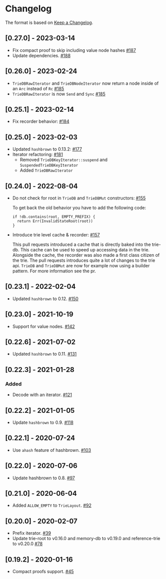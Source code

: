 # Changelog

The format is based on [Keep a Changelog].

[Keep a Changelog]: http://keepachangelog.com/en/1.0.0/

## [0.27.0] - 2023-03-14
- Fix compact proof to skip including value node hashes [#187](https://github.com/paritytech/trie/pull/187)
- Update dependencies. [#188](https://github.com/paritytech/trie/pull/188)

## [0.26.0] - 2023-02-24
- `TrieDBRawIterator` and `TrieDBNodeIterator` now return a node inside of an `Arc` instead of `Rc` [#185](https://github.com/paritytech/trie/pull/185)
- `TrieDBRawIterator` is now `Send` and `Sync` [#185](https://github.com/paritytech/trie/pull/185)

## [0.25.1] - 2023-02-14
- Fix recorder behavior: [#184](https://github.com/paritytech/trie/pull/184)

## [0.25.0] - 2023-02-03
- Updated `hashbrown` to 0.13.2: [#177](https://github.com/paritytech/trie/pull/177)
- Iterator refactoring: [#181](https://github.com/paritytech/trie/pull/181)
  - Removed `TrieDBKeyIterator::suspend` and `SuspendedTrieDBKeyIterator`
  - Added `TrieDBRawIterator`

## [0.24.0] - 2022-08-04
- Do not check for root in `TrieDB` and `TrieDBMut` constructors: [#155](https://github.com/paritytech/trie/pull/155)

  To get back the old behavior you have to add the following code:
  ```
  if !db.contains(root, EMPTY_PREFIX) {
    return Err(InvalidStateRoot(root))
  }
  ```
- Introduce trie level cache & recorder: [#157](https://github.com/paritytech/trie/pull/157)

  This pull requests introduced a cache that is directly baked into the trie-db. This
  cache can be used to speed up accessing data in the trie. Alongside the cache, the recorder
  was also made a first class citizen of the trie. The pull requests introduces quite a lot of changes
  to the trie api. `TrieDB` and `TrieDBMut` are now for example now using a builder pattern. For more information
  see the pr.

## [0.23.1] - 2022-02-04
- Updated `hashbrown` to 0.12. [#150](https://github.com/paritytech/trie/pull/150)

## [0.23.0] - 2021-10-19
- Support for value nodes. [#142](https://github.com/paritytech/trie/pull/142)

## [0.22.6] - 2021-07-02
- Updated `hashbrown` to 0.11. [#131](https://github.com/paritytech/trie/pull/131)

## [0.22.3] - 2021-01-28
### Added
- Decode with an iterator. [#121](https://github.com/paritytech/trie/pull/121)

## [0.22.2] - 2021-01-05
- Update `hashbrown` to 0.9. [#118](https://github.com/paritytech/trie/pull/118)

## [0.22.1] - 2020-07-24
- Use `ahash` feature of hashbrown. [#103](https://github.com/paritytech/trie/pull/103)

## [0.22.0] - 2020-07-06
- Update hashbrown to 0.8. [#97](https://github.com/paritytech/trie/pull/97)

## [0.21.0] - 2020-06-04
- Added `ALLOW_EMPTY` to `TrieLayout`. [#92](https://github.com/paritytech/trie/pull/92)

## [0.20.0] - 2020-02-07
- Prefix iterator. [#39](https://github.com/paritytech/trie/pull/39)
- Update trie-root to v0.16.0 and memory-db to v0.19.0 and reference-trie to v0.20.0 [#78](https://github.com/paritytech/trie/pull/78)

## [0.19.2] - 2020-01-16
- Compact proofs support. [#45](https://github.com/paritytech/trie/pull/45)
